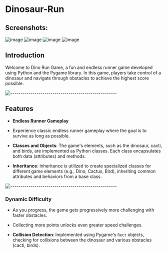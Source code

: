 # Dinosaur-Run
## Screenshots: 
![image](https://github.com/Arshiakhan50/Dinosaur-Run/assets/142938717/d8eb7289-9744-4fef-ad5e-99a555db6c6c)
![image](https://github.com/Arshiakhan50/Dinosaur-Run/assets/142938717/bfdd7c5f-3754-4253-a52a-9a2050f34fb4)
![image](https://github.com/Arshiakhan50/Dinosaur-Run/assets/142938717/ab7214cf-36cb-4f4a-b428-84bdea3dd3d9)
![image](https://github.com/Arshiakhan50/Dinosaur-Run/assets/142938717/4721b2ef-05e0-4446-b541-0c2806a5b67f)

## Introduction

Welcome to Dino Run Game, a fun and endless runner game developed using Python and the Pygame library. In this game, players take control of a dinosaur and navigate through obstacles to achieve the highest score possible.

![-----------------------------------------------------](https://raw.githubusercontent.com/andreasbm/readme/master/assets/lines/cloudy.png)

## Features

- **Endless Runner Gameplay**
- Experience classic endless runner gameplay where the goal is to survive as long as possible.

- **Classes and Objects**: The game's elements, such as the dinosaur, cacti, and birds, are implemented as Python classes. Each class encapsulates both data (attributes) and methods.

- **Inheritance**: Inheritance is utilized to create specialized classes for different game elements (e.g., Dino, Cactus, Bird), inheriting common attributes and behaviors from a base class.

![-----------------------------------------------------](https://raw.githubusercontent.com/andreasbm/readme/master/assets/lines/cloudy.png)

### Dynamic Difficulty
- As you progress, the game gets progressively more challenging with faster obstacles.
- Collecting more points unlocks even greater speed challenges.

- **Collision Detection**: Implemented using Pygame's `Rect` objects, checking for collisions between the dinosaur and various obstacles (cacti, birds). 
